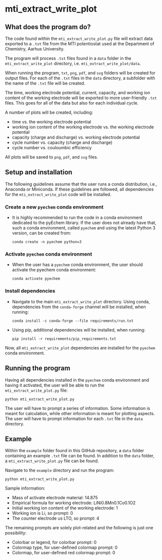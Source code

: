 # mti_extract_write_plot

## What does the program do?
The code found within the `mti_extract_write_plot.py` file will extract data
exported to a `.txt` file from the MTI potentiostat used at the Department of
Chemistry, Aarhus University.

The program will process `.txt` files found in a `data` folder in the
`mti_extract_write_plot` directory, i.e. `mti_extract_write_plot/data`.

When running the program, `txt`, `png`, `pdf`, and `svg` folders will be created
for output files. For each of the `.txt` files in the `data` directory, a
subfolder with the name of the `.txt` file will be created.

The time, working electrode potential, current, capacity, and working ion
content of the working electrode will be exported to more user-friendly `.txt`
files. This goes for all of the data but also for each individual cycle.

A number of plots will be created, including:
- time vs. the working electrode potential
- working ion content of the working electrode vs. the working electrode
  potential
- capacity (charge and discharge) vs. working electrode potential
- cycle number vs. capacity (charge and discharge)
- cycle number vs. couloumbic efficiency

All plots will be saved to `png`, `pdf`, and `svg` files.

## Setup and installation
The following guidelines assume that the user runs a conda distribution, i.e.,
Anaconda or Miniconda. If these guidelines are followed, all dependencies for
the `mti_extract_write_plot` code will be installed.

### Create a new `pyechem` conda environment
- It is highly recommended to run the code in a conda environment dedicated to
  the pyEchem library. If the user does not already have that, such a conda
  environment, called `pyechem` and using the latest Python 3 version, can be
  created from:
  ```shell
  conda create -n pyechem python=3
  ```

### Activate `pyechem` conda environment
- When the user has a `pyechem` conda environment, the user should activate the
  pyechem conda environment:
  ```shell
  conda activate pyechem
  ```

### Install dependencies
- Navigate to the main `mti_extract_write_plot` directory. Using conda,
  dependencies from the `conda-forge` channel will be installed, when running:
  ```shell
  conda install -c conda-forge --file requirements/run.txt
  ```
- Using pip, additional dependencies will be installed, when running:
  ```shell
  pip install -r requirements/pip_requirements.txt
  ```
Now, all `mti_extract_write_plot` dependencies are installed for the `pyechem`
conda environment.

## Running the program
Having all dependencies installed in the `pyechem` conda environment and having
it activated, the user will be able to run the `mti_extract_write_plot.py` file:
```shell
python mti_extract_write_plot.py
```

The user will have to prompt a series of information. Some information is meant
for calculation, while other information is meant for plotting aspects. The user
will have to prompt information for each `.txt` file in the `data` directory.

## Example
Within the `example` folder found in this GitHub repository, a `data` folder
containing an example `.txt` file can be found. In addition to the `data`
folder, a `mti_extract_write_plot.py` file can be found.

Navigate to the `example` directory and run the program:
```shell
python mti_extract_write_plot.py
```

Sample information:
- Mass of activate electrode material: 14.875
- Empirical formula for working electrode: LiNi0.8Mn0.1Co0.1O2
- Initial working ion content of the working electrode: 1
- Working ion is Li, so prompt: 0
- The counter electrode us LTO, so prompt: 4

The remaining prompts are solely plot-related and the following is just one
possibility:
- Colorbar or legend, for colorbar prompt: 0
- Colormap type, for user-defined colormap prompt: 0
- Colormap, for user-defined red colormap prompt: 0
